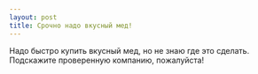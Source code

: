 ```yaml
---
layout: post 
title: Срочно надо вкусный мед! 
--- 
```

Надо быстро купить вкусный мед, но не знаю где это сделать. Подскажите проверенную компанию, пожалуйста!